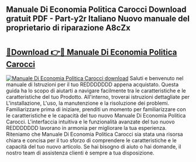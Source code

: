 ## Manuale Di Economia Politica Carocci Download gratuit PDF - Part-y2r Italiano Nuovo manuale del proprietario di riparazione A8cZx

# <h2><a href="http://dfbvhk.blite.top/?on=Manuale+Di+Economia+Politica+Carocci">🔗Download 👉🔴 Manuale Di Economia Politica Carocci</a></h2>

[![Manuale Di Economia Politica Carocci download](https://i.imgur.com/lujVjoI.png)](http://dfbvhk.blite.top/?on=Manuale+Di+Economia+Politica+Carocci)
Saluti e benvenuto nel manuale di Istruzioni per il tuo REDDDDDDD appena acquistato. Questa guida ha lo scopo di aiutarti a navigare facilmente tra le caratteristiche e le caratteristiche del tuo Prodotto. All'interno, troverai istruzioni dettagliate per L'installazione, L'uso, la manutenzione e la risoluzione dei problemi. Familiarizzare prima di iniziare, prenditi un momento per familiarizzare con le caratteristiche e le capacità del tuo nuovo Manuale Di Economia Politica Carocci. L'interfaccia intuitiva e le funzionalità avanzate del tuo nuovo REDDDDDDD lavorano in armonia per migliorare la tua esperienza. Riteniamo che Manuale Di Economia Politica Carocci sia stata una risorsa chiara e concisa per il tuo sforzo di comprendere le caratteristiche e le capacità del tuo nuovo articolo. Se hai bisogno di aiuto o hai domande, il nostro team di assistenza clienti è sempre a tua disposizione.
